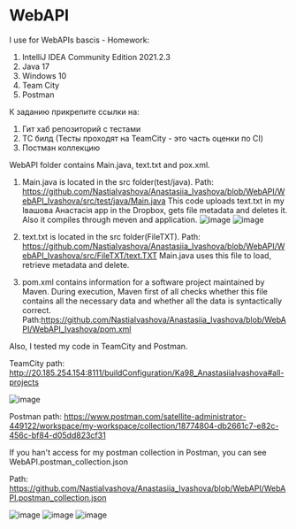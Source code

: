 # WebAPI
I use for WebAPIs bascis - Homework:
   1) IntelliJ IDEA Community Edition 2021.2.3
   2) Java 17
   3) Windows 10
   4) Team City
   5) Postman

К заданию прикрепите ссылки на:
1. Гит хаб репозиторий с тестами
2. ТС билд (Тесты проходят на TeamCity - это часть оценки по CI)
3. Постман коллекцию

WebAPI folder contains Main.java, text.txt and pox.xml.

1) Main.java is located in the src folder(test/java). Path: https://github.com/NastiaIvashova/Anastasiia_Ivashova/blob/WebAPI/WebAPI_Ivashova/src/test/java/Main.java
This code uploads text.txt in my Івашова Анастасія app in the Dropbox, gets file metadata and deletes it. Also it compiles through meven and application.
![image](https://user-images.githubusercontent.com/90038890/146655446-cef77084-0976-48a7-86e9-7ac9737af08d.png)
![image](https://user-images.githubusercontent.com/90038890/146655449-bc60ad67-a980-485e-82bb-d782dc24f481.png)

2) text.txt is located in the src folder(FileTXT). Path: https://github.com/NastiaIvashova/Anastasiia_Ivashova/blob/WebAPI/WebAPI_Ivashova/src/FileTXT/text.TXT
Main.java uses this file to load, retrieve metadata and delete.

3) pom.xml contains information for a software project maintained by Maven. During execution, Maven first of all checks whether this file contains all the necessary data and whether all the data is syntactically correct. Path:https://github.com/NastiaIvashova/Anastasiia_Ivashova/blob/WebAPI/WebAPI_Ivashova/pom.xml

 Also, I tested my code in TeamCity and Postman.

 TeamCity path: http://20.185.254.154:8111/buildConfiguration/Ka98_AnastasiiaIvashova#all-projects
 
 ![image](https://user-images.githubusercontent.com/90038890/146656131-d8ccdf4b-f450-4595-bab8-37c20fe110f2.png)


 Postman path: https://www.postman.com/satellite-administrator-449122/workspace/my-workspace/collection/18774804-db2661c7-e82c-456c-bf84-d05dd823cf31
 
 If you han't aссess for my postman collection in Postman, you can see WebAPI.postman_collection.json
 
 Path: https://github.com/NastiaIvashova/Anastasiia_Ivashova/blob/WebAPI/WebAPI.postman_collection.json
 
 ![image](https://user-images.githubusercontent.com/90038890/146656148-19660d04-626b-4fc8-9650-10aa112336ed.png)
 ![image](https://user-images.githubusercontent.com/90038890/146656504-452115cb-34bd-4744-8aae-ef51555661a3.png)
 ![image](https://user-images.githubusercontent.com/90038890/146656511-e2343ebe-babd-444e-80b3-6017eccd60f6.png)




